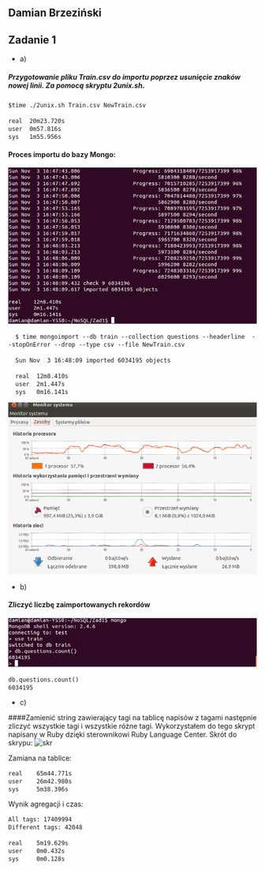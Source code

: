 ﻿## Damian Brzeziński


## Zadanie 1

* a) 

##### Przygotowanie pliku Train.csv do importu poprzez usunięcie znaków nowej linii. Za pomocą skryptu 2unix.sh.
  

  ``` 
$time ./2unix.sh Train.csv NewTrain.csv
  
  real  20m23.720s 
  user  0m57.816s
  sys   1m55.956s
```

#### Proces importu do bazy Mongo:

![img](../images/dbrzezinski/import_newtrain.png)

```
  $ time mongoimport --db train --collection questions --headerline  --stopOnError --drop --type csv --file NewTrain.csv

  Sun Nov  3 16:48:09 imported 6034195 objects

  real  12m8.410s
  user  2m1.447s
  sys   0m16.141s
```  
![img](../images/dbrzezinski/procesory_import.png)
* b) 

#### Zliczyć liczbę zaimportowanych rekordów
![img](../images/dbrzezinski/count_kolekcji.png)
```
db.questions.count()
6034195
```
* c) 

####Zamienić string zawierający tagi na tablicę napisów z tagami następnie zliczyć wszystkie tagi i wszystkie różne tagi.
Wykorzystałem do tego skrypt napisany w Ruby dzięki sterownikowi Ruby Language Center. Skrót do skrypu: ![skr](../../scripts/dbrzezinski/s_to_a.rb)

Zamiana na tablice:
```
real	65m44.771s
user	26m42.980s
sys	    5m38.396s
```
Wynik agregacji i czas:
```
All tags: 17409994
Different tags: 42048

real	5m19.629s
user	0m0.432s
sys	    0m0.128s
```

